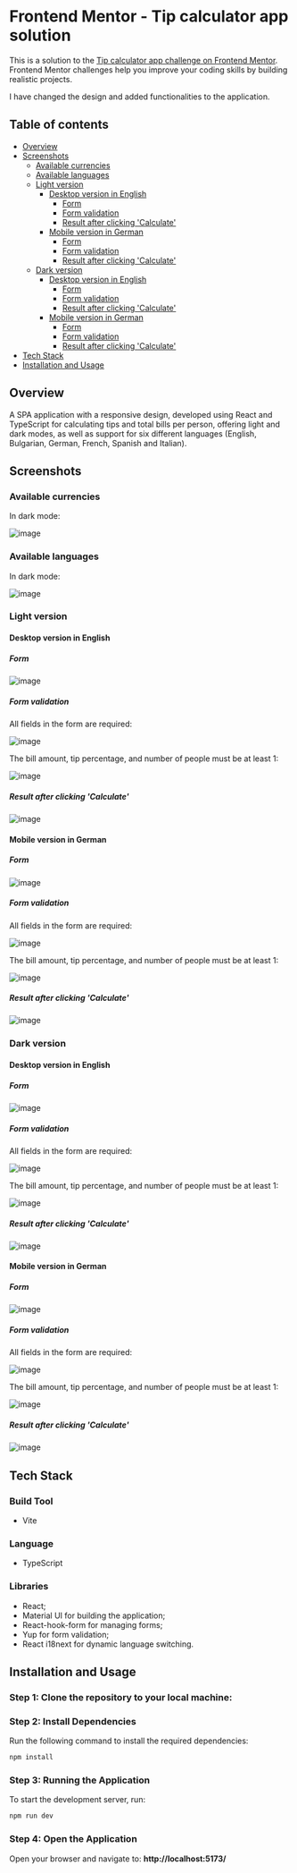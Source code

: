 # Frontend Mentor - Tip calculator app solution

This is a solution to the [Tip calculator app challenge on Frontend Mentor](https://www.frontendmentor.io/challenges/tip-calculator-app-ugJNGbJUX). Frontend Mentor challenges help you improve your coding skills by building realistic projects.

I have changed the design and added functionalities to the application.

## Table of contents

- [Overview](#overview)
- [Screenshots](#screenshots)
  - [Available currencies](#available-currencies)
  - [Available languages](#available-languages)
  - [Light version](#light-version)
    - [Desktop version in English](#desktop-light-version-in-english)
       - [Form](#desktop-light-form)
       - [Form validation](#desktop-light-form-validation)
       - [Result after clicking 'Calculate'](#desktop-light-result-after-clicking-calculate)
    - [Mobile version in German](#mobile-light-version-in-german)
       - [Form](#mobile-light-form)
       - [Form validation](#mobile-light-form-validation)
       - [Result after clicking 'Calculate'](#mobile-light-result-after-clicking-calculate)
  - [Dark version](#dark-version)
    - [Desktop version in English](#desktop-dark-version-in-english)
       - [Form](#desktop-dark-form)
       - [Form validation](#desktop-dark-form-validation)
       - [Result after clicking 'Calculate'](#desktop-dark-result-after-clicking-calculate)
    - [Mobile version in German](#mobile-dark-version-in-german)
        - [Form](#mobile-dark-form)
        - [Form validation](#mobile-dark-form-validation)
        - [Result after clicking 'Calculate'](#mobile-dark-result-after-clicking-calculate)
- [Tech Stack](#tech-stack)
- [Installation and Usage](#installation-and-usage)

## Overview
A SPA application with a responsive design, developed using React and TypeScript for calculating tips and total bills per person, offering light and dark modes, as well as support for six different languages (English, Bulgarian, German, French, Spanish and Italian). 

## Screenshots

### Available currencies

In dark mode:

![image](https://github.com/user-attachments/assets/45f27411-4efa-4d09-8920-9cf20111a4f6)

### Available languages

In dark mode:

![image](https://github.com/user-attachments/assets/ec465fd0-1e44-493b-b6db-423523e2bef2)

### Light version

#### Desktop version in English
<a id="desktop-light-version-in-english"></a>

##### Form
<a id="desktop-light-form"></a>

![image](https://github.com/user-attachments/assets/2fe9648a-2e2a-4aca-8b71-9b2c3ff06db3)

##### Form validation 
<a id="desktop-light-form-validation"></a>

All fields in the form are required:

![image](https://github.com/user-attachments/assets/fb546393-88a7-4c33-897b-be10f3ce33c9)

The bill amount, tip percentage, and number of people must be at least 1:

![image](https://github.com/user-attachments/assets/7447c7d3-c157-47ef-835d-ad6ab873e10d)

##### Result after clicking 'Calculate'
<a id="desktop-light-result-after-clicking-calculate"></a>

![image](https://github.com/user-attachments/assets/46bf0fe0-62ae-4c85-aafc-d0ade5d4afeb)

#### Mobile version in German
<a id="mobile-light-version-in-german"></a>

##### Form
<a id="mobile-light-form"></a>

![image](https://github.com/user-attachments/assets/17155900-ed55-4d9d-a06a-423849fbedfc)

##### Form validation 
<a id="mobile-light-form-validation"></a>

All fields in the form are required:

![image](https://github.com/user-attachments/assets/19380ebe-b586-4178-b706-6c63842b0cf7)

The bill amount, tip percentage, and number of people must be at least 1:

![image](https://github.com/user-attachments/assets/ad1e19c6-3947-423b-88ec-b57d6bf7e86d)

##### Result after clicking 'Calculate'
<a id="mobile-light-result-after-clicking-calculate"></a>

![image](https://github.com/user-attachments/assets/d11b50a4-7834-452d-82de-e405f30235de)

### Dark version

#### Desktop version in English
<a id="desktop-dark-version-in-english"></a>

##### Form
<a id="desktop-dark-form"></a>

![image](https://github.com/user-attachments/assets/64db68e0-85af-4dc7-87f1-eff2f3792abf)

##### Form validation 
<a id="desktop-dark-form-validation"></a>

All fields in the form are required:

![image](https://github.com/user-attachments/assets/d0d0ebf5-c45f-43e7-8331-29dbe4c40617)

The bill amount, tip percentage, and number of people must be at least 1:

![image](https://github.com/user-attachments/assets/817a5d84-8ef2-4292-be70-4310461bea75)

##### Result after clicking 'Calculate'
<a id="desktop-dark-result-after-clicking-calculate"></a>

![image](https://github.com/user-attachments/assets/ff3cc934-1796-47d9-9c10-060df9ad911b)

#### Mobile version in German
<a id="mobile-dark-version-in-german"></a>

##### Form
<a id="mobile-dark-form"></a>

![image](https://github.com/user-attachments/assets/f6bf7258-261c-49a9-a374-5bb9cea18701)

##### Form validation
<a id="mobile-dark-form-validation"></a>

All fields in the form are required:

![image](https://github.com/user-attachments/assets/20d5b57b-6655-45e0-8993-475893fd3f86)

The bill amount, tip percentage, and number of people must be at least 1:

![image](https://github.com/user-attachments/assets/7764ce7f-8ddf-4669-a6fa-1ff9a98e6a35)

##### Result after clicking 'Calculate' 
<a id="mobile-dark-result-after-clicking-calculate"></a>

![image](https://github.com/user-attachments/assets/938d1b0d-b0d2-46b4-9692-560ea716774e)

## Tech Stack

### Build Tool
- Vite

### Language
- TypeScript

### Libraries
- React;
- Material UI for building the application;
- React-hook-form for managing forms;
- Yup for form validation;
- React i18next for dynamic language switching.

## Installation and Usage
### Step 1: Clone the repository to your local machine:
### Step 2: Install Dependencies
Run the following command to install the required dependencies:

```bash
npm install
```
### Step 3: Running the Application
To start the development server, run:

```bash
npm run dev
```
### Step 4: Open the Application
Open your browser and navigate to: 
**http://localhost:5173/**




